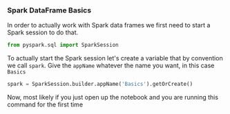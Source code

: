 ### Spark DataFrame Basics
In order to actually work with Spark data frames we first need to start a Spark session to do that.
```python
from pyspark.sql import SparkSession
```
To actually start the Spark session let's create a variable that by convention we call `spark`. Give the `appName` whatever the name you want, in this case  `Basics`
```python
spark = SparkSession.builder.appName('Basics').getOrCreate()
```
Now, most likely if you just open up the notebook and you are running this command for the first time 




<!--stackedit_data:
eyJoaXN0b3J5IjpbODE4Nzc5NTk1LDQ0MTI0NjE0NywxOTc1ND
YwNDIyLDQ2MTQ4OTY4NF19
-->